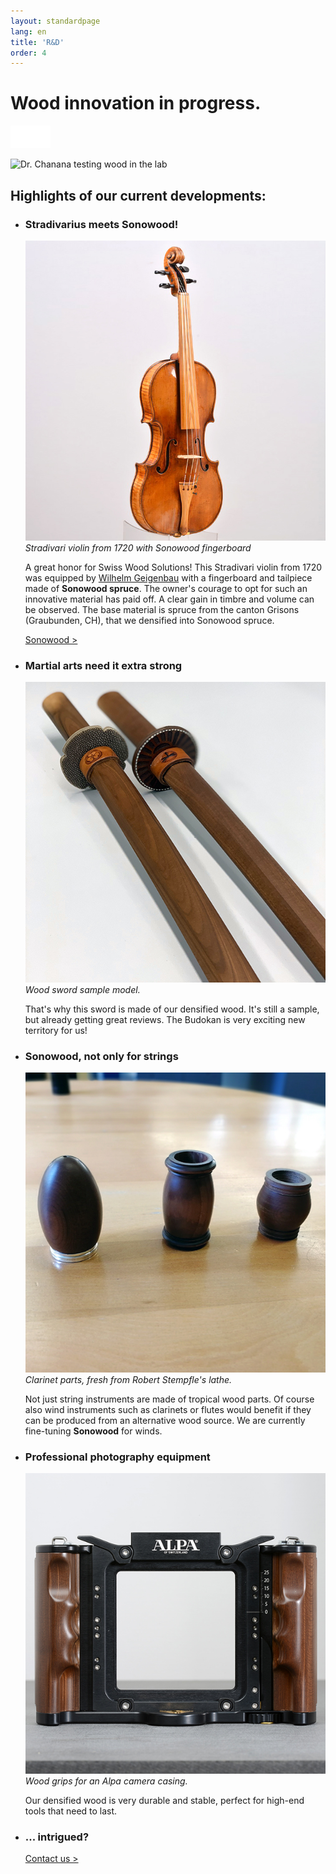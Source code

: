 ```yaml
---
layout: standardpage
lang: en
title: 'R&D'
order: 4
---
```


<div class="full-width-kenburns">
<div class="wrap-bg-image">

# Wood innovation in progress.

![](/assets/images/arrow-d-white.svg)

</div>
<img srcset="/assets/images/RD_cover_2x.jpg"
     src="/assets/images/RD_cover.jpg" alt="Dr. Chanana testing wood in the lab">
</div>

<div class="full-width">
<div class="wrap -cols2">

## Highlights of our current developments:

- ### Stradivarius meets Sonowood!
  ![Stradivarius from 1720 with Sonowood](/assets/images/news_201812_stradivarius.jpeg)
  *Stradivari violin from 1720 with Sonowood fingerboard*

  A great honor for Swiss Wood Solutions! This Stradivari violin from 1720 was equipped by [Wilhelm Geigenbau](http://wilhelm.geigenbau.ag) with a fingerboard and tailpiece made of **Sonowood spruce**. The owner's courage to opt for such an innovative material has paid off. A clear gain in timbre and volume can be observed. The base material is spruce from the canton Grisons (Graubunden, CH),  that we densified into Sonowood spruce.
  
  <a class="btn" href="/Sonowood">Sonowood ></a>

- ### Martial arts need it extra strong
  ![extra strong wood sword for kendo](/assets/images/RD_kendo.jpg)
  *Wood sword sample model.*

  That's why this sword is made of our densified wood. It's still a sample, but already getting great reviews. The Budokan is very exciting new territory for us!

- ### Sonowood, not only for strings
  ![clarinet parts made of Sonowood](/assets/images/RD_clarinet.jpg)
  *Clarinet parts, fresh from Robert Stempfle's lathe.*

  Not just string instruments are made of tropical wood parts. Of course also wind instruments such as clarinets or flutes would benefit if they can be produced from an alternative wood source. We are currently fine-tuning **Sonowood** for winds.

- ### Professional photography equipment
  ![violin with sonowood](/assets/images/RD_alpa.jpg)
  *Wood grips for an Alpa camera casing.*

  Our densified wood is very durable and stable, perfect for high-end tools that need to last.

- ### ... intrigued?

  <a class="btn-red" href="/Contact">Contact us ></a>

</div>
</div>
